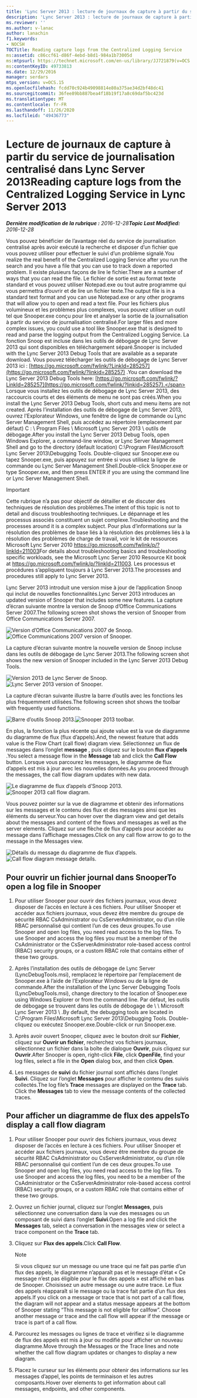 ```yaml
---
title: 'Lync Server 2013 : lecture de journaux de capture à partir du service de journalisation centralisé'
description: 'Lync Server 2013 : lecture de journaux de capture à partir du service de journalisation centralisé.'
ms.reviewer: ''
ms.author: v-lanac
author: lanachin
f1.keywords:
- NOCSH
TOCTitle: Reading capture logs from the Centralized Logging Service
ms:assetid: c86ccf61-d86f-4ebd-b8d1-984a1b73005d
ms:mtpsurl: https://technet.microsoft.com/en-us/library/JJ721879(v=OCS.15)
ms:contentKeyID: 49733813
ms.date: 12/29/2016
manager: serdars
mtps_version: v=OCS.15
ms.openlocfilehash: fcdd70c924b49098814e80a375ae34d2bf48dc41
ms.sourcegitcommit: 36fee89bb887bea4f18b19f17a8c69daf5bc423d
ms.translationtype: MT
ms.contentlocale: fr-FR
ms.lasthandoff: 11/26/2020
ms.locfileid: "49436773"
---
```

# <a name="reading-capture-logs-from-the-centralized-logging-service-in-lync-server-2013"></a><span data-ttu-id="11c4e-103">Lecture de journaux de capture à partir du service de journalisation centralisé dans Lync Server 2013</span><span class="sxs-lookup"><span data-stu-id="11c4e-103">Reading capture logs from the Centralized Logging Service in Lync Server 2013</span></span>

<div data-xmlns="http://www.w3.org/1999/xhtml">

<div class="topic" data-xmlns="http://www.w3.org/1999/xhtml" data-msxsl="urn:schemas-microsoft-com:xslt" data-cs="https://msdn.microsoft.com/">

<div data-asp="https://msdn2.microsoft.com/asp">



</div>

<div id="mainSection">

<div id="mainBody"><span data-ttu-id="11c4e-104">

<span> </span></span><span class="sxs-lookup"><span data-stu-id="11c4e-104">

<span> </span></span></span>

<span data-ttu-id="11c4e-105">_**Dernière modification de la rubrique :** 2016-12-28_</span><span class="sxs-lookup"><span data-stu-id="11c4e-105">_**Topic Last Modified:** 2016-12-28_</span></span>

<span data-ttu-id="11c4e-106">Vous pouvez bénéficier de l’avantage réel du service de journalisation centralisé après avoir exécuté la recherche et disposer d’un fichier que vous pouvez utiliser pour effectuer le suivi d’un problème signalé.</span><span class="sxs-lookup"><span data-stu-id="11c4e-106">You realize the real benefit of the Centralized Logging Service after you run the search and you have a file that you can use to track down a reported problem.</span></span> <span data-ttu-id="11c4e-107">Il existe plusieurs façons de lire le fichier.</span><span class="sxs-lookup"><span data-stu-id="11c4e-107">There are a number of ways that you can read the file.</span></span> <span data-ttu-id="11c4e-108">Le fichier de sortie est au format texte standard et vous pouvez utiliser Notepad.exe ou tout autre programme qui vous permettra d’ouvrir et de lire un fichier texte.</span><span class="sxs-lookup"><span data-stu-id="11c4e-108">The output file is in a standard text format and you can use Notepad.exe or any other programs that will allow you to open and read a text file.</span></span> <span data-ttu-id="11c4e-109">Pour les fichiers plus volumineux et les problèmes plus complexes, vous pouvez utiliser un outil tel que Snooper.exe conçu pour lire et analyser la sortie de la journalisation à partir du service de journalisation centralisé.</span><span class="sxs-lookup"><span data-stu-id="11c4e-109">For larger files and more complex issues, you could use a tool like Snooper.exe that is designed to read and parse the logging output from the Centralized Logging Service.</span></span> <span data-ttu-id="11c4e-110">La fonction Snoop est incluse dans les outils de débogage de Lync Server 2013 qui sont disponibles en téléchargement séparé.</span><span class="sxs-lookup"><span data-stu-id="11c4e-110">Snooper is included with the Lync Server 2013 Debug Tools that are available as a separate download.</span></span> <span data-ttu-id="11c4e-111">Vous pouvez télécharger les outils de débogage de Lync Server 2013 ici : [https://go.microsoft.com/fwlink/?LinkId=285257](https://go.microsoft.com/fwlink/?linkid=285257) .</span><span class="sxs-lookup"><span data-stu-id="11c4e-111">You can download the Lync Server 2013 Debug Tools here: [https://go.microsoft.com/fwlink/?LinkId=285257](https://go.microsoft.com/fwlink/?linkid=285257).</span></span> <span data-ttu-id="11c4e-112">Lorsque vous installez les outils de débogage de Lync Server 2013, des raccourcis courts et des éléments de menu ne sont pas créés.</span><span class="sxs-lookup"><span data-stu-id="11c4e-112">When you install the Lync Server 2013 Debug Tools, short cuts and menu items are not created.</span></span> <span data-ttu-id="11c4e-113">Après l’installation des outils de débogage de Lync Server 2013, ouvrez l’Explorateur Windows, une fenêtre de ligne de commande ou Lync Server Management Shell, puis accédez au répertoire (emplacement par défaut) C : \\ Program Files \\ Microsoft Lync Server 2013 \\ outils de débogage.</span><span class="sxs-lookup"><span data-stu-id="11c4e-113">After you install the Lync Server 2013 Debug Tools, open Windows Explorer, a command-line window, or Lync Server Management Shell and go to the directory (default location) C:\\Program Files\\Microsoft Lync Server 2013\\Debugging Tools.</span></span> <span data-ttu-id="11c4e-114">Double-cliquez sur Snooper.exe ou tapez Snooper.exe, puis appuyez sur entrée si vous utilisez la ligne de commande ou Lync Server Management Shell.</span><span class="sxs-lookup"><span data-stu-id="11c4e-114">Double-click Snooper.exe or type Snooper.exe, and then press ENTER if you are using the command line or Lync Server Management Shell.</span></span>

<div>


> [!IMPORTANT]  
> <span data-ttu-id="11c4e-115">Cette rubrique n’a pas pour objectif de détailler et de discuter des techniques de résolution des problèmes.</span><span class="sxs-lookup"><span data-stu-id="11c4e-115">The intent of this topic is not to detail and discuss troubleshooting techniques.</span></span> <span data-ttu-id="11c4e-116">Le dépannage et les processus associés constituent un sujet complexe.</span><span class="sxs-lookup"><span data-stu-id="11c4e-116">Troubleshooting and the processes around it is a complex subject.</span></span> <span data-ttu-id="11c4e-117">Pour plus d’informations sur la résolution des problèmes de base liés à la résolution des problèmes liés à la résolution des problèmes de charge de travail, voir le kit de ressources Microsoft Lync Server 2010 <A href="https://go.microsoft.com/fwlink/p/?linkid=211003">https://go.microsoft.com/fwlink/p/?linkId=211003</A></span><span class="sxs-lookup"><span data-stu-id="11c4e-117">For details about troubleshooting basics and troubleshooting specific workloads, see the Microsoft Lync Server 2010 Resource Kit book at <A href="https://go.microsoft.com/fwlink/p/?linkid=211003">https://go.microsoft.com/fwlink/p/?linkId=211003</A>.</span></span> <span data-ttu-id="11c4e-118">Les processus et procédures s’appliquent toujours à Lync Server 2013.</span><span class="sxs-lookup"><span data-stu-id="11c4e-118">The processes and procedures still apply to Lync Server 2013.</span></span>



</div>

<span data-ttu-id="11c4e-119">Lync Server 2013 introduit une version mise à jour de l’application Snoop qui inclut de nouvelles fonctionnalités.</span><span class="sxs-lookup"><span data-stu-id="11c4e-119">Lync Server 2013 introduces an updated version of Snooper that includes some new features.</span></span> <span data-ttu-id="11c4e-120">La capture d’écran suivante montre la version de Snoop d’Office Communications Server 2007.</span><span class="sxs-lookup"><span data-stu-id="11c4e-120">The following screen shot shows the version of Snooper from Office Communications Server 2007.</span></span>

<span data-ttu-id="11c4e-121">![Version d’Office Communications 2007 de Snoop.](images/JJ721879.129503a8-8edd-4bb0-a68f-c43f9a548b93(OCS.15).jpg "Version d’Office Communications 2007 de Snoop.")</span><span class="sxs-lookup"><span data-stu-id="11c4e-121">![Office Communications 2007 version of Snooper.](images/JJ721879.129503a8-8edd-4bb0-a68f-c43f9a548b93(OCS.15).jpg "Office Communications 2007 version of Snooper.")</span></span>

<span data-ttu-id="11c4e-122">La capture d’écran suivante montre la nouvelle version de Snoop incluse dans les outils de débogage de Lync Server 2013.</span><span class="sxs-lookup"><span data-stu-id="11c4e-122">The following screen shot shows the new version of Snooper included in the Lync Server 2013 Debug Tools.</span></span>

<span data-ttu-id="11c4e-123">![Version 2013 de Lync Server de Snoop.](images/JJ721879.131495dd-8220-4ae4-af37-0ac5c318fd45(OCS.15).jpg "Version 2013 de Lync Server de Snoop.")</span><span class="sxs-lookup"><span data-stu-id="11c4e-123">![Lync Server 2013 version of Snooper.](images/JJ721879.131495dd-8220-4ae4-af37-0ac5c318fd45(OCS.15).jpg "Lync Server 2013 version of Snooper.")</span></span>

<span data-ttu-id="11c4e-124">La capture d’écran suivante illustre la barre d’outils avec les fonctions les plus fréquemment utilisées.</span><span class="sxs-lookup"><span data-stu-id="11c4e-124">The following screen shot shows the toolbar with frequently used functions.</span></span>

<span data-ttu-id="11c4e-125">![Barre d’outils Snoop 2013.](images/JJ721879.989249c5-a33e-4251-b8b4-411019cc12b2(OCS.15).jpg "Barre d’outils Snoop 2013.")</span><span class="sxs-lookup"><span data-stu-id="11c4e-125">![Snooper 2013 toolbar.](images/JJ721879.989249c5-a33e-4251-b8b4-411019cc12b2(OCS.15).jpg "Snooper 2013 toolbar.")</span></span>

<span data-ttu-id="11c4e-126">En plus, la fonction la plus récente qui ajoute value est la vue de diagramme du diagramme de flux (flux d’appels).</span><span class="sxs-lookup"><span data-stu-id="11c4e-126">And, the newest feature that adds value is the Flow Chart (call flow) diagram view.</span></span> <span data-ttu-id="11c4e-127">Sélectionnez un flux de messages dans l’onglet **message** , puis cliquez sur le bouton **flux d’appels** .</span><span class="sxs-lookup"><span data-stu-id="11c4e-127">You select a message flow in the **Message** tab and click the **Call Flow** button.</span></span> <span data-ttu-id="11c4e-128">Lorsque vous parcourez les messages, le diagramme de flux d’appels est mis à jour avec les nouvelles données.</span><span class="sxs-lookup"><span data-stu-id="11c4e-128">As you proceed through the messages, the call flow diagram updates with new data.</span></span>

<span data-ttu-id="11c4e-129">![Le diagramme de flux d’appels d’Snoop 2013.](images/JJ721879.bb8be45d-a842-48fe-86f8-380207d70bab(OCS.15).jpg "Le diagramme de flux d’appels d’Snoop 2013.")</span><span class="sxs-lookup"><span data-stu-id="11c4e-129">![Snooper 2013 call flow diagram.](images/JJ721879.bb8be45d-a842-48fe-86f8-380207d70bab(OCS.15).jpg "Snooper 2013 call flow diagram.")</span></span>

<span data-ttu-id="11c4e-130">Vous pouvez pointer sur la vue de diagramme et obtenir des informations sur les messages et le contenu des flux et des messages ainsi que les éléments du serveur.</span><span class="sxs-lookup"><span data-stu-id="11c4e-130">You can hover over the diagram view and get details about the messages and content of the flows and messages as well as the server elements.</span></span> <span data-ttu-id="11c4e-131">Cliquez sur une flèche de flux d’appels pour accéder au message dans l’affichage messages.</span><span class="sxs-lookup"><span data-stu-id="11c4e-131">Click on any call flow arrow to go to the message in the Messages view.</span></span>

<span data-ttu-id="11c4e-132">![Détails du message du diagramme de flux d’appels.](images/JJ721879.1147d720-38a9-4bda-8361-78f27ecde3d1(OCS.15).jpg "Détails du message du diagramme de flux d’appels.")</span><span class="sxs-lookup"><span data-stu-id="11c4e-132">![Call flow diagram message details.](images/JJ721879.1147d720-38a9-4bda-8361-78f27ecde3d1(OCS.15).jpg "Call flow diagram message details.")</span></span>

<div>

## <a name="to-open-a-log-file-in-snooper"></a><span data-ttu-id="11c4e-133">Pour ouvrir un fichier journal dans Snooper</span><span class="sxs-lookup"><span data-stu-id="11c4e-133">To open a log file in Snooper</span></span>

1.  <span data-ttu-id="11c4e-p106">Pour utiliser Snooper pour ouvrir des fichiers journaux, vous devez disposer de l’accès en lecture à ces fichiers. Pour utiliser Snooper et accéder aux fichiers journaux, vous devez être membre du groupe de sécurité RBAC CsAdministrator ou CsServerAdministrator, ou d’un rôle RBAC personnalisé qui contient l’un de ces deux groupes.</span><span class="sxs-lookup"><span data-stu-id="11c4e-p106">To use Snooper and open log files, you need read access to the log files. To use Snooper and access the log files you must be a member of the CsAdministrator or the CsServerAdministrator role-based access control (RBAC) security groups, or a custom RBAC role that contains either of these two groups.</span></span>

2.  <span data-ttu-id="11c4e-136">Après l’installation des outils de débogage de Lync Server (LyncDebugTools.msi), remplacez le répertoire par l’emplacement de Snooper.exe à l’aide de l’Explorateur Windows ou de la ligne de commande.</span><span class="sxs-lookup"><span data-stu-id="11c4e-136">After the installation of the Lync Server Debugging Tools (LyncDebugTools.msi), change directory to the location of Snooper.exe using Windows Explorer or from the command line.</span></span> <span data-ttu-id="11c4e-137">Par défaut, les outils de débogage se trouvent dans les outils de débogage de \\ \\ Microsoft Lync Server 2013 \\ .</span><span class="sxs-lookup"><span data-stu-id="11c4e-137">By default, the debugging tools are located in C:\\Program Files\\Microsoft Lync Server 2013\\Debugging Tools.</span></span> <span data-ttu-id="11c4e-138">Double-cliquez ou exécutez Snooper.exe.</span><span class="sxs-lookup"><span data-stu-id="11c4e-138">Double-click or run Snooper.exe.</span></span>

3.  <span data-ttu-id="11c4e-139">Après avoir ouvert Snooper, cliquez avec le bouton droit sur **Fichier**, cliquez sur **Ouvrir un fichier**, recherchez vos fichiers journaux, sélectionnez un fichier dans la boîte de dialogue **Ouvrir**, puis cliquez sur **Ouvrir**.</span><span class="sxs-lookup"><span data-stu-id="11c4e-139">After Snooper is open, right-click **File**, click **OpenFile**, find your log files, select a file in the **Open** dialog box, and then click **Open**.</span></span>

4.  <span data-ttu-id="11c4e-140">Les messages de **suivi** du fichier journal sont affichés dans l’onglet **Suivi**. Cliquez sur l’onglet **Messages** pour afficher le contenu des suivis collectés.</span><span class="sxs-lookup"><span data-stu-id="11c4e-140">The log file’s **Trace** messages are displayed on the **Trace** tab. Click the **Messages** tab to view the message contents of the collected traces.</span></span>

</div>

<div>

## <a name="to-display-a-call-flow-diagram"></a><span data-ttu-id="11c4e-141">Pour afficher un diagramme de flux des appels</span><span class="sxs-lookup"><span data-stu-id="11c4e-141">To display a call flow diagram</span></span>

1.  <span data-ttu-id="11c4e-p108">Pour utiliser Snooper pour ouvrir des fichiers journaux, vous devez disposer de l’accès en lecture à ces fichiers. Pour utiliser Snooper et accéder aux fichiers journaux, vous devez être membre du groupe de sécurité RBAC CsAdministrator ou CsServerAdministrator, ou d’un rôle RBAC personnalisé qui contient l’un de ces deux groupes.</span><span class="sxs-lookup"><span data-stu-id="11c4e-p108">To use Snooper and open log files, you need read access to the log files. To use Snooper and access the log files, you need to be a member of the CsAdministrator or the CsServerAdministrator role-based access control (RBAC) security groups, or a custom RBAC role that contains either of these two groups.</span></span>

2.  <span data-ttu-id="11c4e-144">Ouvrez un fichier journal, cliquez sur l’onglet **Messages**, puis sélectionnez une conversation dans la vue des messages ou un composant de suivi dans l’onglet **Suivi**.</span><span class="sxs-lookup"><span data-stu-id="11c4e-144">Open a log file and click the **Messages** tab, select a conversation in the messages view or select a trace component on the **Trace** tab.</span></span>

3.  <span data-ttu-id="11c4e-145">Cliquez sur **Flux des appels**.</span><span class="sxs-lookup"><span data-stu-id="11c4e-145">Click **Call Flow**.</span></span>
    
    <div>
    

    > [!NOTE]  
    > <span data-ttu-id="11c4e-p109">Si vous cliquez sur un message ou une trace qui ne fait pas partie d’un flux des appels, le diagramme n’apparaît pas et le message d’état « Ce message n’est pas éligible pour le flux des appels » est affiché en bas de Snooper. Choisissez un autre message ou une autre trace. Le flux des appels réapparaît si le message ou la trace fait partie d’un flux des appels.</span><span class="sxs-lookup"><span data-stu-id="11c4e-p109">If you click on a message or trace that is not part of a call flow, the diagram will not appear and a status message appears at the bottom of Snooper stating “This message is not eligible for callfow”. Choose another message or trace and the call flow will appear if the message or trace is part of a call flow.</span></span>

    
    </div>

4.  <span data-ttu-id="11c4e-148">Parcourez les messages ou lignes de trace et vérifiez si le diagramme de flux des appels est mis à jour ou modifié pour afficher un nouveau diagramme.</span><span class="sxs-lookup"><span data-stu-id="11c4e-148">Move through the Messages or the Trace lines and note whether the call flow diagram updates or changes to display a new diagram.</span></span>

5.  <span data-ttu-id="11c4e-149">Placez le curseur sur les éléments pour obtenir des informations sur les messages d’appel, les points de terminaison et les autres composants.</span><span class="sxs-lookup"><span data-stu-id="11c4e-149">Hover over elements to get information about call messages, endpoints, and other components.</span></span>

<span data-ttu-id="11c4e-150"></div>

</div>

<span> </span>

</div>

</div>

</span><span class="sxs-lookup"><span data-stu-id="11c4e-150"></div>

</div>

<span> </span>

</div>

</div>

</span></span></div>

